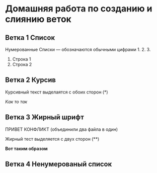 # Домашняя работа по созданию и слиянию веток

## Ветка 1 Список

Нумерованные Списки — обозначаются
обычными цифрами 1. 2. 3.

1. Строка 1
2. Строка 2

## Ветка 2 Курсив

Курсивный текст выделаятся с обоих сторон (*)

*Как то так*

## Ветка 3 Жирный шрифт

ПРИВЕТ КОНФЛИКТ (объединили два файла в один)

Жирный тест выделяется с двух сторон (**)

**Вот таким образом**

## Ветка 4 Ненумерованый список
